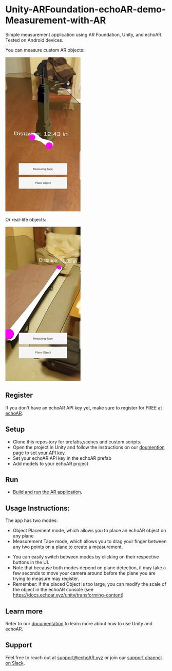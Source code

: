 # Unity-ARFoundation-echoAR-demo-Measurement-with-AR
Simple measurement application using AR Foundation, Unity, and echoAR. Tested on Android devices.

You can measure custom AR objects:

![ar_measure](/Screenshots/AR_object_measure.jpg)

Or real-life objects:

![measure](/Screenshots/real_object_measure.jpg)

## Register
If you don't have an echoAR API key yet, make sure to register for FREE at [echoAR](https://console.echoar.xyz/#/auth/register).

## Setup
* Clone this repository for prefabs,scenes and custom scripts.
* Open the project in Unity and follow the instructions on our [doumention page](https://docs.echoar.xyz/unity/adding-ar-capabilities) to [set your API key](https://docs.echoar.xyz/unity/adding-ar-capabilities#3-set-you-api-key).
* Set your echoAR API key in the echoAR prefab
* Add models to your echoAR project

## Run
* [Build and run the AR application](https://docs.echoar.xyz/unity/adding-ar-capabilities#4-build-and-run-the-ar-application).

## Usage Instructions:
The app has two modes:
* Object Placement mode, which allows you to place an echoAR object on any plane
* Measurement Tape mode, which allows you to drag your finger between any two points on a plane to create a measurement.

- You can easily switch between modes by clicking on their respective buttons in the UI. 
- Note that because both modes depend on plane detection, it may take a few seconds to move your camera around before the plane you are trying to measure may register.
- Remember: if the placed Object is too large, you can modify the scale of the object in the echoAR console (see https://docs.echoar.xyz/unity/transforming-content)

## Learn more
Refer to our [documentation](https://docs.echoar.xyz/unity/) to learn more about how to use Unity and echoAR.

## Support
Feel free to reach out at [support@echoAR.xyz](mailto:support@echoAR.xyz) or join our [support channel on Slack](https://join.slack.com/t/echoar/shared_invite/enQtNTg4NjI5NjM3OTc1LWU1M2M2MTNlNTM3NGY1YTUxYmY3ZDNjNTc3YjA5M2QyNGZiOTgzMjVmZWZmZmFjNGJjYTcxZjhhNzk3YjNhNjE).


